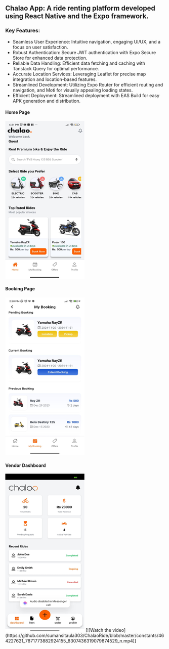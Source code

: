 <h2>Chalao App: A ride renting platform developed using React Native and the Expo framework. </h2>
<h3>Key Features: </h3>
<ul>
  <li>Seamless User Experience: Intuitive navigation, engaging UI/UX, and a focus on user satisfaction.
</li>
  <li> Robust Authentication: Secure JWT authentication with Expo Secure Store for enhanced data protection.
 </li>
  <li>Reliable Data Handling: Efficient data fetching and caching with Tanstack Query for optimal performance.
</li>
  <li>Accurate Location Services: Leveraging Leaflet for precise map integration and location-based features.
</li>
  <li>Streamlined Development: Utilizing Expo Router for efficient routing and navigation, and Moti for visually appealing loading states.
</li>
  <li>Efficient Deployment: Streamlined deployment with EAS Build for easy APK generation and distribution.
</li>
</ul>
<h4>Home Page</h4>
<img src ="https://github.com/sumansitaula303/ChalaoRide/blob/master/constants/WhatsApp%20Image%202025-03-15%20at%2015.53.44_2dcc8d8d.jpg" height= "500" width= "250"/>
<h4>Booking Page</h4>
<img src = "https://github.com/sumansitaula303/ChalaoRide/blob/master/constants/WhatsApp%20Image%202025-03-15%20at%2015.53.43_0a00c40b.jpg" height= "500" width= "250"/>
<h4>Vendor Dashboard</h4>
<img src ="https://github.com/sumansitaula303/ChalaoRide/blob/master/constants/WhatsApp%20Image%202025-03-15%20at%2015.53.45_b48d89cd.jpg" height= "500" width= "250"/>
[![Watch the video](https://github.com/sumansitaula303/ChalaoRide/blob/master/constants/464227621_7871773882924155_8307436319079874529_n.mp4)]
